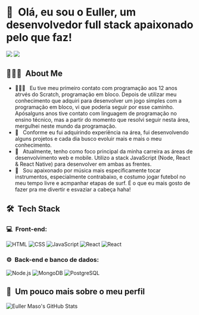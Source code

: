 <h1>👋 &nbsp;Olá, eu sou o Euller, um desenvolvedor full stack apaixonado pelo que faz!</h1>
<p align="center">

<a href="https://www.linkedin.com/in/euller-maso-8a13b721a/"><img src="https://img.shields.io/badge/-Euller%20Maso-0077B5?style=flat-square&logo=Linkedin&logoColor=white"/></a>
<a href="mailto:euller.maso@gmail.com"><img src="https://img.shields.io/badge/-euller.maso@gmail.com-D14836?style=flat-square&logo=Gmail&logoColor=white"/></a>

</p>

<h2> 👨🏻‍💻 &nbsp;About Me </h2>

- 👨🏻‍💻 &nbsp; Eu tive meu primeiro contato com programação aos 12 anos atrvés do Scratch, programação em bloco. Depois de utilizar meu conhecimento que adquiri para desenvolver um jogo simples com a programação em bloco, vi que poderia seguir por esse caminho. Apósalguns anos tive contato com linguagem de programação no ensino técnico, mas a partir do momento que resolvi seguir nesta área, mergulhei neste mundo da programação.
- 💚 &nbsp; Conforme eu fui adquirindo experiência na área, fui desenvolvendo alguns projetos e cada dia busco evoluir mais e mais o meu conhecimento.
- 🚀 &nbsp; Atualmente, tenho como foco principal da minha carreira as áreas de desenvolvimento web e mobile. Utilizo a stack JavaScript (Node, React & React Native) para desenvolver em ambas as frentes.
- :guitar: &nbsp; Sou apaixonado por música mais especificamente tocar instrumentos, especialmente contrabaixo, e costumo jogar futebol no meu tempo livre e acmpanhar etapas de surf. É o que eu mais gosto de fazer pra me divertir e esvaziar a cabeça haha!


<h2> 🛠 &nbsp;Tech Stack</h2>
<h3>💻 &nbsp;Front-end:</h3>

![HTML](https://img.shields.io/badge/-HTML-333333?style=flat&logo=HTML5)
![CSS](https://img.shields.io/badge/-CSS-333333?style=flat&logo=CSS3&logoColor=1572B6)
![JavaScript](https://img.shields.io/badge/-JavaScript-333333?style=flat&logo=javascript)
![React](https://img.shields.io/badge/-React-333333?style=flat&logo=react)
![React](https://img.shields.io/badge/-React%20Native-333333?style=flat&logo=react)

<h3>⚙️ &nbsp;Back-end e banco de dados:</h3>

![Node.js](https://img.shields.io/badge/-Node.js-333333?style=flat&logo=node.js)
![MongoDB](https://img.shields.io/badge/-MongoDB-333333?style=flat&logo=mongodb)
![PostgreSQL](https://img.shields.io/badge/-PostgreSQL-333333?style=flat&logo=postgresql)


<h2>🚀 &nbsp;Um pouco mais sobre o meu perfil</h2>

![Euller Maso's GitHub Stats](https://github-readme-stats.vercel.app/api?username=eullermaso&show_icons=true&theme=dracula)
